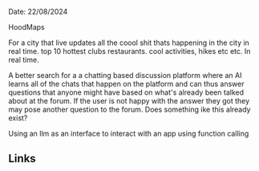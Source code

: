 Date: 22/08/2024


HoodMaps

For a city that live updates all the coool shit thats happening in the city in real time. top 10 hottest clubs restaurants. cool activities, hikes etc etc. In real time.


A better search for a a chatting based discussion platform where an AI learns all of the chats that happen on the platform and can thus answer questions that anyone might have based on what's already been talked about at the forum. If the user is not happy with the answer they got they may pose another question to the forum. Does something ike this already exist?

Using an llm as an interface to interact with an app using function calling
## Links


